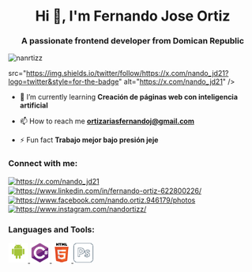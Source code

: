<h1 align="center">Hi 👋, I'm Fernando Jose Ortiz</h1>
<h3 align="center">A passionate frontend developer from Domican Republic</h3>

<p align="left"> <img src="https://komarev.com/ghpvc/?username=nanrtizz&label=Profile%20views&color=0e75b6&style=flat" alt="nanrtizz" /> </p>

src="https://img.shields.io/twitter/follow/https://x.com/nando_jd21?logo=twitter&style=for-the-badge" alt="https://x.com/nando_jd21" /></a> </p>

- 🌱 I’m currently learning **Creación de páginas web con inteligencia artificial**

- 📫 How to reach me **ortizariasfernandoj@gmail.com**

- ⚡ Fun fact **Trabajo mejor bajo presión jeje**

<h3 align="left">Connect with me:</h3>
<p align="left">
<a href="https://twitter.com/https://x.com/nando_jd21" target="blank"><img align="center" src="https://raw.githubusercontent.com/rahuldkjain/github-profile-readme-generator/master/src/images/icons/Social/twitter.svg" alt="https://x.com/nando_jd21" height="30" width="40" /></a>
<a href="https://linkedin.com/in/https://www.linkedin.com/in/fernando-ortiz-622800226/" target="blank"><img align="center" src="https://raw.githubusercontent.com/rahuldkjain/github-profile-readme-generator/master/src/images/icons/Social/linked-in-alt.svg" alt="https://www.linkedin.com/in/fernando-ortiz-622800226/" height="30" width="40" /></a>
<a href="https://fb.com/https://www.facebook.com/nando.ortiz.946179/photos" target="blank"><img align="center" src="https://raw.githubusercontent.com/rahuldkjain/github-profile-readme-generator/master/src/images/icons/Social/facebook.svg" alt="https://www.facebook.com/nando.ortiz.946179/photos" height="30" width="40" /></a>
<a href="https://instagram.com/https://www.instagram.com/nandortizz/" target="blank"><img align="center" src="https://raw.githubusercontent.com/rahuldkjain/github-profile-readme-generator/master/src/images/icons/Social/instagram.svg" alt="https://www.instagram.com/nandortizz/" height="30" width="40" /></a>
</p>

<h3 align="left">Languages and Tools:</h3>
<p align="left"> <a href="https://developer.android.com" target="_blank" rel="noreferrer"> <img src="https://raw.githubusercontent.com/devicons/devicon/master/icons/android/android-original-wordmark.svg" alt="android" width="40" height="40"/> </a> <a href="https://www.w3schools.com/cs/" target="_blank" rel="noreferrer"> <img src="https://raw.githubusercontent.com/devicons/devicon/master/icons/csharp/csharp-original.svg" alt="csharp" width="40" height="40"/> </a> <a href="https://www.w3.org/html/" target="_blank" rel="noreferrer"> <img src="https://raw.githubusercontent.com/devicons/devicon/master/icons/html5/html5-original-wordmark.svg" alt="html5" width="40" height="40"/> </a> <a href="https://www.photoshop.com/en" target="_blank" rel="noreferrer"> <img src="https://raw.githubusercontent.com/devicons/devicon/master/icons/photoshop/photoshop-line.svg" alt="photoshop" width="40" height="40"/> </a> </p>


<!--
**nandortizz/nandortizz** is a ✨ _special_ ✨ repository because its `README.md` (this file) appears on your GitHub profile.

Here are some ideas to get you started:

- 🔭 I’m currently working on ...
- 🌱 I’m currently learning ...
- 👯 I’m looking to collaborate on ...
- 🤔 I’m looking for help with ...
- 💬 Ask me about ...
- 📫 How to reach me: ...
- 😄 Pronouns: ...
- ⚡ Fun fact: ...
-->
